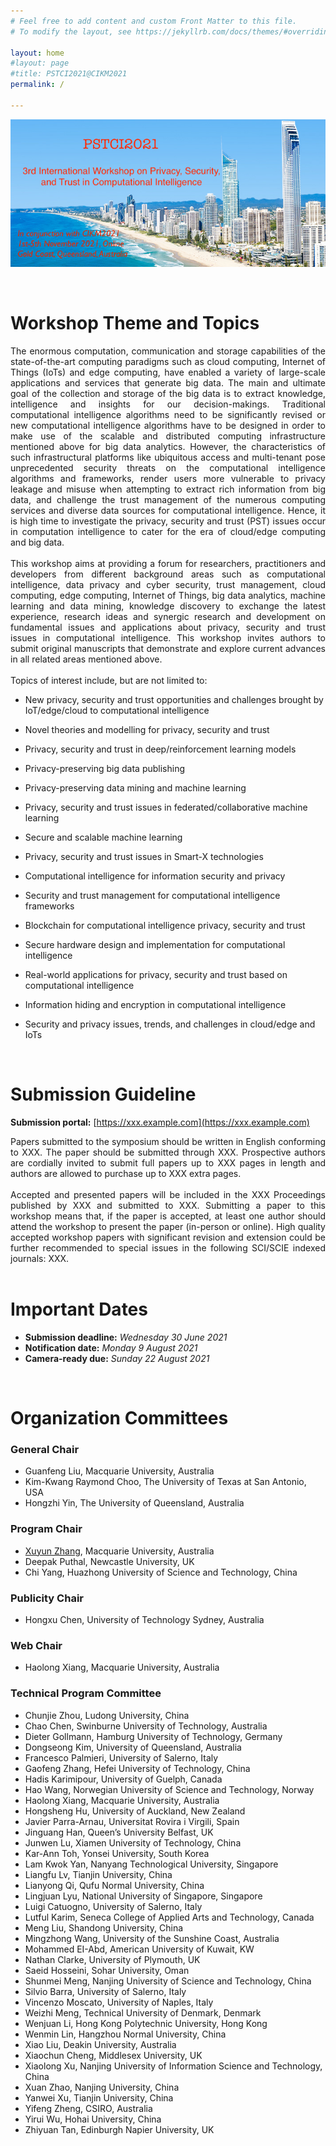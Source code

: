 ```yaml
---
# Feel free to add content and custom Front Matter to this file.
# To modify the layout, see https://jekyllrb.com/docs/themes/#overriding-theme-defaults

layout: home
#layout: page
#title: PSTCI2021@CIKM2021
permalink: /

---
```

![banner image](Gold-Coast.jpg)

<br/>

# **Workshop Theme and Topics**

<div style="text-align: justify"> The enormous computation, communication and storage capabilities of the state-of-the-art computing paradigms such as cloud computing, Internet of Things (IoTs) and edge computing, have enabled a variety of large-scale applications and services that generate big data. The main and ultimate goal of the collection and storage of the big data is to extract knowledge, intelligence and insights for our decision-makings. Traditional computational intelligence algorithms need to be significantly revised or new computational intelligence algorithms have to be designed in order to make use of the scalable and distributed computing infrastructure mentioned above for big data analytics. However, the characteristics of such infrastructural platforms like ubiquitous access and multi-tenant pose unprecedented security threats on the computational intelligence algorithms and frameworks, render users more vulnerable to privacy leakage and misuse when attempting to extract rich information from big data, and challenge the trust management of the numerous computing services and diverse data sources for computational intelligence. Hence, it is high time to investigate the privacy, security and trust (PST) issues occur in computation intelligence to cater for the era of cloud/edge computing and big data.</div> 
<br/>
<div style="text-align: justify"> This workshop aims at providing a forum for researchers, practitioners and developers from different background areas such as computational intelligence, data privacy and cyber security, trust management, cloud computing, edge computing, Internet of Things, big data analytics, machine learning and data mining, knowledge discovery to exchange the latest experience, research ideas and synergic research and development on fundamental issues and applications about privacy, security and trust issues in computational intelligence. This workshop invites authors to submit original manuscripts that demonstrate and explore current advances in all related areas mentioned above. </div>

<br/>

<div style="text-align: justify"> Topics of interest include, but are not limited to: </div>

- New privacy, security and trust opportunities and challenges brought by IoT/edge/cloud to computational intelligence

- Novel theories and modelling for privacy, security and trust

- Privacy, security and trust in deep/reinforcement learning models

- Privacy-preserving big data publishing

- Privacy-preserving data mining and machine learning

- Privacy, security and trust issues in federated/collaborative machine learning

- Secure and scalable machine learning

- Privacy, security and trust issues in Smart-X technologies

- Computational intelligence for information security and privacy

- Security and trust management for computational intelligence frameworks

- Blockchain for computational intelligence privacy, security and trust

- Secure hardware design and implementation for computational intelligence

- Real-world applications for privacy, security and trust based on computational intelligence

- Information hiding and encryption in computational intelligence

- Security and privacy issues, trends, and challenges in cloud/edge and IoTs

<br/>

# **Submission Guideline**

**Submission portal:** [https://xxx.example.com](https://xxx.example.com)

<div style="text-align: justify"> Papers submitted to the symposium should be written in English conforming to XXX. The paper should be submitted through XXX. Prospective authors are cordially invited to submit full papers up to XXX pages in length and authors are allowed to purchase up to XXX extra pages. </div>

<br/>

<div style="text-align: justify">Accepted and presented papers will be included in the XXX Proceedings published by XXX and submitted to XXX. Submitting a paper to this workshop means that, if the paper is accepted, at least one author should attend the workshop to present the paper (in-person or online). High quality accepted workshop papers with significant revision and extension could be further recommended to special issues in the following SCI/SCIE indexed journals: XXX. </div>

<br/>

# **Important Dates**
- **Submission deadline:**	*Wednesday 30 June 2021*
- **Notification date:**	*Monday 9 August 2021*
- **Camera-ready due:**	*Sunday 22 August 2021*

<br/>

# **Organization Committees**
### **General Chair**
- Guanfeng Liu, Macquarie University, Australia
- Kim-Kwang Raymond Choo, The University of Texas at San Antonio, USA
- Hongzhi Yin, The University of Queensland, Australia
### **Program Chair**
- [Xuyun Zhang](https://researchers.mq.edu.au/en/persons/xuyun-zhang), Macquarie University, Australia
- Deepak Puthal, Newcastle University, UK
- Chi Yang, Huazhong University of Science and Technology, China
### **Publicity Chair**
- Hongxu Chen, University of Technology Sydney, Australia
### **Web Chair**
- Haolong Xiang, Macquarie University, Australia
### **Technical Program Committee**
- Chunjie Zhou, Ludong University, China
- Chao Chen, Swinburne University of Technology, Australia
- Dieter Gollmann, Hamburg University of Technology, Germany
- Dongseong Kim, University of Queensland, Australia
- Francesco Palmieri, University of Salerno, Italy
- Gaofeng Zhang, Hefei University of Technology, China
- Hadis Karimipour, University of Guelph, Canada
- Hao Wang, Norwegian University of Science and Technology, Norway
- Haolong Xiang, Macquarie University, Australia
- Hongsheng Hu, University of Auckland, New Zealand
- Javier Parra-Arnau, Universitat Rovira i Virgili, Spain
- Jinguang Han, Queen’s University Belfast, UK
- Junwen Lu, Xiamen University of Technology, China
- Kar-Ann Toh, Yonsei University, South Korea
- Lam Kwok Yan, Nanyang Technological University, Singapore
- Liangfu Lv, Tianjin University, China
- Lianyong Qi, Qufu Normal University, China
- Lingjuan Lyu, National University of Singapore, Singapore
- Luigi Catuogno, University of Salerno, Italy
- Lutful Karim, Seneca College of Applied Arts and Technology, Canada
- Meng Liu, Shandong University, China
- Mingzhong Wang, University of the Sunshine Coast, Australia
- Mohammed EI-Abd, American University of Kuwait, KW
- Nathan Clarke, University of Plymouth, UK
- Saeid Hosseini, Sohar University, Oman
- Shunmei Meng, Nanjing University of Science and Technology, China
- Silvio Barra, University of Salerno, Italy
- Vincenzo Moscato, University of Naples, Italy
- Weizhi Meng, Technical University of Denmark, Denmark
- Wenjuan Li, Hong Kong Polytechnic University, Hong Kong
- Wenmin Lin, Hangzhou Normal University, China
- Xiao Liu, Deakin University, Australia
- Xiaochun Cheng, Middlesex University, UK
- Xiaolong Xu, Nanjing University of Information Science and Technology, China
- Xuan Zhao, Nanjing University, China
- Yanwei Xu, Tianjin University, China
- Yifeng Zheng, CSIRO, Australia
- Yirui Wu, Hohai University, China
- Zhiyuan Tan, Edinburgh Napier University, UK
